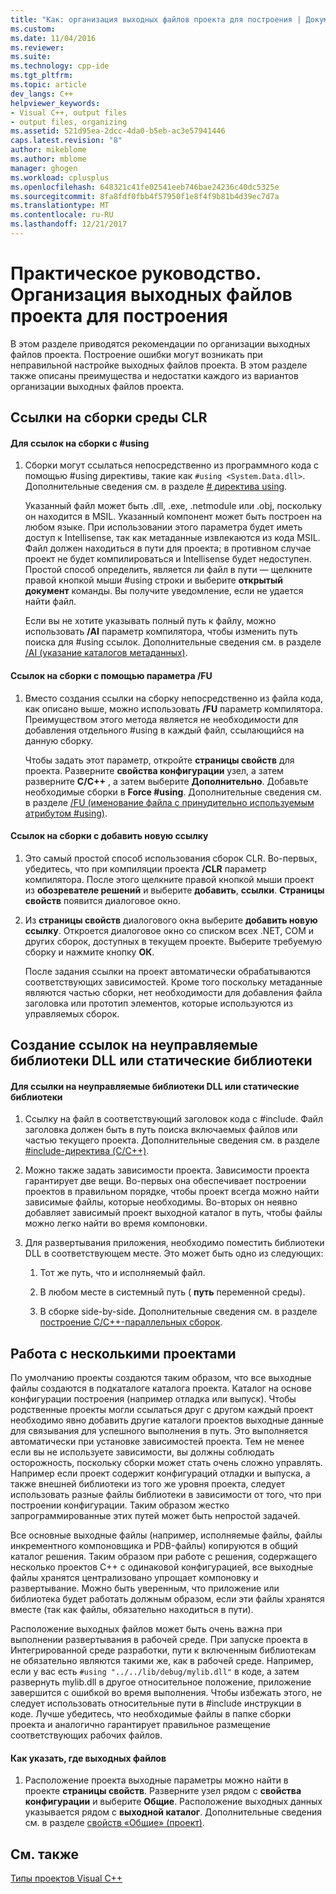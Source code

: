 ```yaml
---
title: "Как: организация выходных файлов проекта для построения | Документы Microsoft"
ms.custom: 
ms.date: 11/04/2016
ms.reviewer: 
ms.suite: 
ms.technology: cpp-ide
ms.tgt_pltfrm: 
ms.topic: article
dev_langs: C++
helpviewer_keywords:
- Visual C++, output files
- output files, organizing
ms.assetid: 521d95ea-2dcc-4da0-b5eb-ac3e57941446
caps.latest.revision: "8"
author: mikeblome
ms.author: mblome
manager: ghogen
ms.workload: cplusplus
ms.openlocfilehash: 648321c41fe02541eeb746bae24236c40dc5325e
ms.sourcegitcommit: 8fa8fdf0fbb4f57950f1e8f4f9b81b4d39ec7d7a
ms.translationtype: MT
ms.contentlocale: ru-RU
ms.lasthandoff: 12/21/2017
---
```

# <a name="how-to-organize-project-output-files-for-builds"></a>Практическое руководство. Организация выходных файлов проекта для построения
В этом разделе приводятся рекомендации по организации выходных файлов проекта. Построение ошибки могут возникать при неправильной настройке выходных файлов проекта. В этом разделе также описаны преимущества и недостатки каждого из вариантов организации выходных файлов проекта.  
  
## <a name="referencing-clr-assemblies"></a>Ссылки на сборки среды CLR  
  
#### <a name="to-reference-assemblies-with-using"></a>Для ссылок на сборки с #using  
  
1.  Сборки могут ссылаться непосредственно из программного кода с помощью #using директивы, такие как `#using <System.Data.dll>`. Дополнительные сведения см. в разделе [# директива using](../preprocessor/hash-using-directive-cpp.md).  
  
     Указанный файл может быть .dll, .exe, .netmodule или .obj, поскольку он находится в MSIL. Указанный компонент может быть построен на любом языке. При использовании этого параметра будет иметь доступ к Intellisense, так как метаданные извлекаются из кода MSIL. Файл должен находиться в пути для проекта; в противном случае проект не будет компилироваться и Intellisense будет недоступен. Простой способ определить, является ли файл в пути — щелкните правой кнопкой мыши #using строки и выберите **открытый документ** команды. Вы получите уведомление, если не удается найти файл.  
  
     Если вы не хотите указывать полный путь к файлу, можно использовать **/AI** параметр компилятора, чтобы изменить путь поиска для #using ссылок. Дополнительные сведения см. в разделе [/AI (указание каталогов метаданных)](../build/reference/ai-specify-metadata-directories.md).  
  
#### <a name="to-reference-assemblies-with-fu"></a>Ссылок на сборки с помощью параметра /FU  
  
1.  Вместо создания ссылки на сборку непосредственно из файла кода, как описано выше, можно использовать **/FU** параметр компилятора. Преимуществом этого метода является не необходимости для добавления отдельного #using в каждый файл, ссылающийся на данную сборку.  
  
     Чтобы задать этот параметр, откройте **страницы свойств** для проекта. Разверните **свойства конфигурации** узел, а затем разверните **C/C++** , а затем выберите **Дополнительно**. Добавьте необходимые сборки в **Force #using**. Дополнительные сведения см. в разделе [/FU (именование файла с принудительно используемым атрибутом #using)](../build/reference/fu-name-forced-hash-using-file.md).  
  
#### <a name="to-reference-assemblies-with-add-new-reference"></a>Ссылок на сборки с добавить новую ссылку  
  
1.  Это самый простой способ использования сборок CLR. Во-первых, убедитесь, что при компиляции проекта **/CLR** параметр компилятора. После этого щелкните правой кнопкой мыши проект из **обозревателе решений** и выберите **добавить**, **ссылки**. **Страницы свойств** появится диалоговое окно.  
  
2.  Из **страницы свойств** диалогового окна выберите **добавить новую ссылку**. Откроется диалоговое окно со списком всех .NET, COM и других сборок, доступных в текущем проекте. Выберите требуемую сборку и нажмите кнопку **ОК**.  
  
     После задания ссылки на проект автоматически обрабатываются соответствующих зависимостей. Кроме того поскольку метаданные являются частью сборки, нет необходимости для добавления файла заголовка или прототип элементов, которые используются из управляемых сборок.  
  
## <a name="referencing-native-dlls-or-static-libraries"></a>Создание ссылок на неуправляемые библиотеки DLL или статические библиотеки  
  
#### <a name="to-reference-native-dlls-or-static-libraries"></a>Для ссылки на неуправляемые библиотеки DLL или статические библиотеки  
  
1.  Ссылку на файл в соответствующий заголовок кода с #include. Файл заголовка должен быть в путь поиска включаемых файлов или частью текущего проекта. Дополнительные сведения см. в разделе [#include-директива (C/C++)](../preprocessor/hash-include-directive-c-cpp.md).  
  
2.  Можно также задать зависимости проекта. Зависимости проекта гарантирует две вещи. Во-первых она обеспечивает построении проектов в правильном порядке, чтобы проект всегда можно найти зависимые файлы, которые необходимы. Во-вторых он неявно добавляет зависимый проект выходной каталог в путь, чтобы файлы можно легко найти во время компоновки.  
  
3.  Для развертывания приложения, необходимо поместить библиотеки DLL в соответствующем месте. Это может быть одно из следующих:  
  
    1.  Тот же путь, что и исполняемый файл.  
  
    2.  В любом месте в системный путь ( **путь** переменной среды).  
  
    3.  В сборке side-by-side. Дополнительные сведения см. в разделе [построение C/C++-параллельных сборок](../build/building-c-cpp-side-by-side-assemblies.md).  
  
## <a name="working-with-multiple-projects"></a>Работа с несколькими проектами  
 По умолчанию проекты создаются таким образом, что все выходные файлы создаются в подкаталоге каталога проекта. Каталог на основе конфигурации построения (например отладка или выпуск). Чтобы родственные проекты могли ссылаться друг с другом каждый проект необходимо явно добавить другие каталоги проектов выходные данные для связывания для успешного выполнения в путь. Это выполняется автоматически при установке зависимостей проекта. Тем не менее если вы не используете зависимости, вы должны соблюдать осторожность, поскольку сборки может стать очень сложно управлять. Например если проект содержит конфигураций отладки и выпуска, а также внешней библиотеки из того же уровня проекта, следует использовать разные файлы библиотеки в зависимости от того, что при построении конфигурации. Таким образом жестко запрограммированные этих путей может быть непростой задачей.  
  
 Все основные выходные файлы (например, исполняемые файлы, файлы инкрементного компоновщика и PDB-файлы) копируются в общий каталог решения. Таким образом при работе с решения, содержащего несколько проектов C++ с одинаковой конфигурацией, все выходные файлы хранятся централизовано упрощает компоновку и развертывание. Можно быть уверенным, что приложение или библиотека будет работать должным образом, если эти файлы хранятся вместе (так как файлы, обязательно находиться в пути).  
  
 Расположение выходных файлов может быть очень важна при выполнении развертывания в рабочей среде. При запуске проекта в Интегрированной среде разработки, пути к включенным библиотекам не обязательно являются такими же, как в рабочей среде. Например, если у вас есть `#using "../../lib/debug/mylib.dll"` в коде, а затем развернуть mylib.dll в другое относительное положение, приложение завершится с ошибкой во время выполнения. Чтобы избежать этого, не следует использовать относительные пути в #include инструкции в коде. Лучше убедитесь, что необходимые файлы в папке сборки проекта и аналогично гарантирует правильное размещение соответствующих рабочих файлов.  
  
#### <a name="how-to-specify-where-output-files-go"></a>Как указать, где выходных файлов  
  
1.  Расположение проекта выходные параметры можно найти в проекте **страницы свойств**. Разверните узел рядом с **свойства конфигурации** и выберите **Общие**. Расположение выходных данных указывается рядом с **выходной каталог**. Дополнительные сведения см. в разделе [свойств «Общие» (проект)](../ide/general-property-page-project.md).  
  
## <a name="see-also"></a>См. также  
 [Типы проектов Visual C++](../ide/visual-cpp-project-types.md)